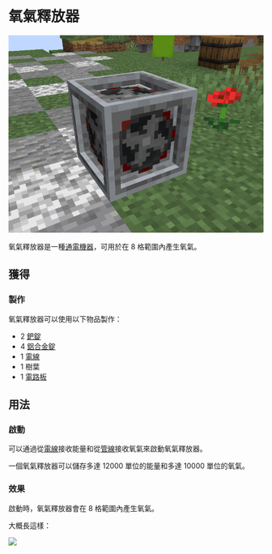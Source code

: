 # 氧氣釋放器

![](<../.gitbook/assets/image (18).png>)

氧氣釋放器是一種[通電機器](../space/energy-systems.md)，可用於在 8 格範圍內產生氧氣。

## 獲得

### 製作

氧氣釋放器可以使用以下物品製作：

* 2 [鈀錠](palladium-ingot.md)
* 4 [鋁合金錠](aluminium-alloy-ingot.md)
* 1 [電線](wire.md)
* 1 樹葉
* 1 [電路板](circuit-board.md)

## 用法

### 啟動

可以通過從[電線](wire.md)接收能量和從[管線](pipe.md)接收氧氣來啟動氧氣釋放器。

一個氧氣釋放器可以儲存多達 12000 單位的能量和多達 10000 單位的氧氣。

### 效果

啟動時，氧氣釋放器會在 8 格範圍內產生氧氣。

大概長這樣：

![](https://camo.githubusercontent.com/5d6bea358806f671cae919d0cb1384aedfc10e01597ecf54ecdbbd63a1606908/68747470733a2f2f692e696d6775722e636f6d2f734f59335569702e706e67)
